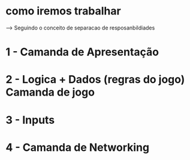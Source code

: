 # como iremos trabalhar


--> Seguindo o conceito de separacao de resposanbildiades


# 1 - Camanda de Apresentação

# 2 - Logica + Dados (regras do jogo) Camanda de jogo

# 3 -  Inputs

# 4 -  Camanda de Networking
